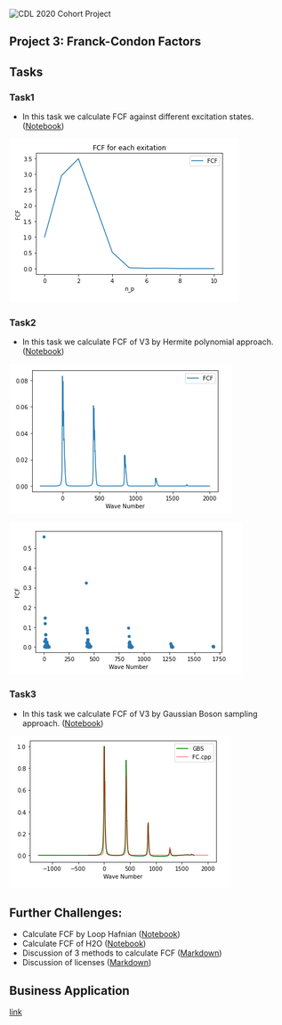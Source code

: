 ![CDL 2020 Cohort Project](../figures/CDL_logo.jpg)
## Project 3: Franck-Condon Factors

## Tasks 

### Task1
- In this task we calculate FCF against different excitation states. ([Notebook](Task1.ipynb))

![img](images/Task1.png)

### Task2
- In this task we calculate FCF of V3 by Hermite polynomial approach. ([Notebook](Task2.ipynb))

![img](images/Task2-curve.png)

![img](images/Task2-plot.png)

### Task3
- In this task we calculate FCF of V3 by Gaussian Boson sampling approach. ([Notebook](Task3.ipynb))

![img](images/Task3.png)

## Further Challenges:

- Calculate FCF by Loop Hafnian ([Notebook]())
- Calculate FCF of H2O ([Notebook]())
- Discussion of 3 methods to calculate FCF ([Markdown]())
- Discussion of licenses ([Markdown](Challenge4.md))


## Business Application

[link]()